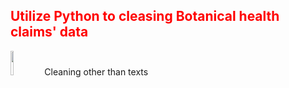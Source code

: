<h2 style='color:red'> Utilize Python to cleasing Botanical health claims' data </h2> 
<p vertical-align="middle">
<img src="https://user-images.githubusercontent.com/65596664/154809596-a7527236-4775-4832-bf69-7eba010c968a.png" width=10% height=10%> 
<span > Cleaning other than texts </span>
</p>
